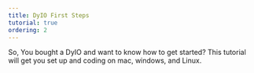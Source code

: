 ```yaml
---
title: DyIO First Steps
tutorial: true
ordering: 2
---
```

So, You bought a DyIO and want to know how to get started?
This tutorial will get you set up and coding on mac, windows, and Linux.
